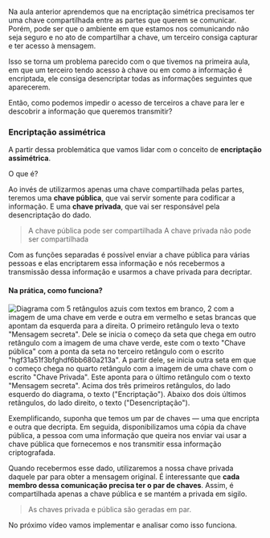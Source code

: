 Na aula anterior aprendemos que na encriptação simétrica precisamos ter uma chave compartilhada entre as partes que querem se comunicar. Porém, pode ser que o ambiente em que estamos nos comunicando não seja seguro e no ato de compartilhar a chave, um terceiro consiga capturar e ter acesso à mensagem.

Isso se torna um problema parecido com o que tivemos na primeira aula, em que um terceiro tendo acesso à chave ou em como a informação é encriptada, ele consiga desencriptar todas as informações seguintes que aparecerem.

Então, como podemos impedir o acesso de terceiros a chave para ler e descobrir a informação que queremos transmitir?

### Encriptação assimétrica

A partir dessa problemática que vamos lidar com o conceito de **encriptação assimétrica**.

O que é?

Ao invés de utilizarmos apenas uma chave compartilhada pelas partes, teremos uma **chave pública**, que vai servir somente para codificar a informação. E uma **chave privada**, que vai ser responsável pela desencriptação do dado.

> A chave pública pode ser compartilhada A chave privada não pode ser compartilhada

Com as funções separadas é possível enviar a chave pública para várias pessoas e elas encriptarem essa informação e nós recebermos a transmissão dessa informação e usarmos a chave privada para decriptar.

#### Na prática, como funciona?

![Diagrama com 5 retângulos azuis com textos em branco, 2 com a imagem de uma chave em verde e outra em vermelho e setas brancas que apontam da esquerda para a direita. O primeiro retângulo leva o texto "Mensagem secreta". Dele se inicia o começo da seta que chega em outro retângulo com a imagem de uma chave verde, este com o texto "Chave pública" com a ponta da seta no terceiro retângulo com o escrito "hgf31a51f3bfghdf6bb680a213a". A partir dele, se inicia outra seta em que o começo chega no quarto retângulo com a imagem de uma chave com o escrito "Chave Privada". Este aponta para o último retângulo com o texto "Mensagem secreta". Acima dos três primeiros retângulos, do lado esquerdo do diagrama, o texto ("Encriptação"). Abaixo dos dois últimos retângulos, do lado direito, o texto ("Desencriptação").](https://cdn1.gnarususercontent.com.br/1/723333/1a823258-9e05-472b-a007-c2463bfbaab1.png)

Exemplificando, suponha que temos um par de chaves — uma que encripta e outra que decripta. Em seguida, disponibilizamos uma cópia da chave pública, a pessoa com uma informação que queira nos enviar vai usar a chave pública que fornecemos e nos transmitir essa informação criptografada.

Quando recebermos esse dado, utilizaremos a nossa chave privada daquele par para obter a mensagem original. É interessante que **cada membro dessa comunicação precisa ter o par de chaves**. Assim, é compartilhada apenas a chave pública e se mantém a privada em sigilo.

> As chaves privada e pública são geradas em par.

No próximo vídeo vamos implementar e analisar como isso funciona.